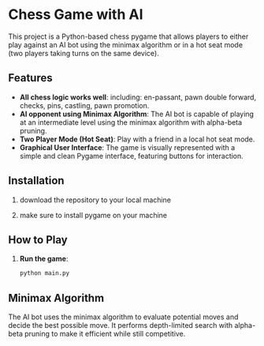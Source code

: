 # Chess Game with AI

This project is a Python-based chess pygame that allows players to either play against an AI bot using the minimax algorithm or in a hot seat mode (two players taking turns on the same device).

## Features

- **All chess logic works well**: including: en-passant, pawn double forward, checks, pins, castling, pawn promotion.
- **AI opponent using Minimax Algorithm**: The AI bot is capable of playing at an intermediate level using the minimax algorithm with alpha-beta pruning.
- **Two Player Mode (Hot Seat)**: Play with a friend in a local hot seat mode.
- **Graphical User Interface**: The game is visually represented with a simple and clean Pygame interface, featuring buttons for interaction.

## Installation

1. download the repository to your local machine

2. make sure to install pygame on your machine

## How to Play

1. **Run the game**:
    ```bash
    python main.py
    ```


## Minimax Algorithm

The AI bot uses the minimax algorithm to evaluate potential moves and decide the best possible move. It performs depth-limited search with alpha-beta pruning to make it efficient while still competitive.
